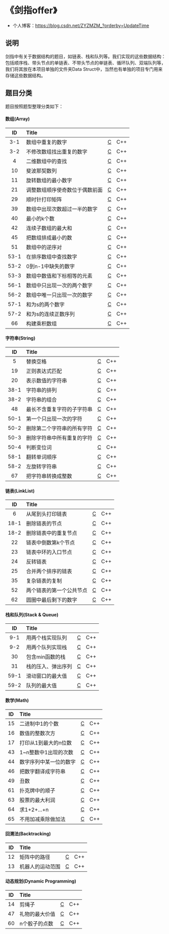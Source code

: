 ﻿# 《剑指offer》

- 个人博客：https://blog.csdn.net/ZYZMZM_?orderby=UpdateTime

## 说明

剑指中有关于数据结构的题目，如链表、栈和队列等。我们实现的这些数据结构：包括顺序栈、带头节点的单链表、不带头节点的单链表、循环队列、双端队列等，我们将其放在本项目单独的文件夹Data Struct中，当然也有单独的项目专门用来存储这些数据结构。

## 题目分类
题目按照题型整理分类如下：
#### 数组(Array)

|  ID  | Title                          |                                                              |      |
| :--: | :----------------------------- | ------------------------------------------------------------ | ---- |
| 3-1  | 数组中重复的数字               | [C](https://github.com/YBZMZM/Coding-Interviews/blob/master/Array/%E9%9D%A2%E8%AF%95%E9%A2%98%203-1%EF%BC%9A%E6%95%B0%E7%BB%84%E4%B8%AD%E9%87%8D%E5%A4%8D%E7%9A%84%E6%95%B0%E5%AD%97/FindDuplication.cpp) | C++  |
| 3-2  | 不修改数组找出重复的数字       | [C](https://github.com/YBZMZM/Coding-Interviews/blob/master/Array/%E9%9D%A2%E8%AF%95%E9%A2%98%203-2%EF%BC%9A%E4%B8%8D%E4%BF%AE%E6%94%B9%E6%95%B0%E7%BB%84%E6%89%BE%E5%87%BA%E9%87%8D%E5%A4%8D%E7%9A%84%E6%95%B0%E5%AD%97/FindDuplicationNoEdit.cpp) | C++  |
|  4   | 二维数组中的查找               | [C](https://github.com/YBZMZM/Coding-Interviews/blob/master/Array/%E9%9D%A2%E8%AF%95%E9%A2%98%204%EF%BC%9A%E4%BA%8C%E7%BB%B4%E6%95%B0%E7%BB%84%E4%B8%AD%E7%9A%84%E6%9F%A5%E6%89%BE/FindInPartiallySortedMatrix.cpp) | C++  |
|  10  | 斐波那契数列                   | [C](https://github.com/YBZMZM/Coding-Interviews/blob/master/Array/%E9%9D%A2%E8%AF%95%E9%A2%9810%EF%BC%9A%E6%96%90%E6%B3%A2%E9%82%A3%E5%A5%91%E6%95%B0%E5%88%97/Fibonacci.cpp) | C++  |
|  11  | 旋转数组的最小数字             | [C](https://github.com/YBZMZM/Coding-Interviews/blob/master/Array/%E9%9D%A2%E8%AF%95%E9%A2%9811%EF%BC%9A%E6%97%8B%E8%BD%AC%E6%95%B0%E7%BB%84%E7%9A%84%E6%9C%80%E5%B0%8F%E6%95%B0%E5%AD%97/MinNumberInRotatedArray.cpp) | C++  |
|  21  | 调整数组顺序使奇数位于偶数前面 | [C](https://github.com/YBZMZM/Coding-Interviews/blob/master/Array/%E9%9D%A2%E8%AF%95%E9%A2%9821%EF%BC%9A%E8%B0%83%E6%95%B4%E6%95%B0%E7%BB%84%E9%A1%BA%E5%BA%8F%E4%BD%BF%E5%A5%87%E6%95%B0%E4%BD%8D%E4%BA%8E%E5%81%B6%E6%95%B0%E5%89%8D%E9%9D%A2/ReorderArray.cpp) | C++  |
|  29  | 顺时针打印矩阵                 | [C](https://github.com/YBZMZM/Coding-Interviews/blob/master/Array/%E9%9D%A2%E8%AF%95%E9%A2%9829%EF%BC%9A%E9%A1%BA%E6%97%B6%E9%92%88%E6%89%93%E5%8D%B0%E7%9F%A9%E9%98%B5/PrintMatrix.cpp) | C++  |
|  39  | 数组中出现次数超过一半的数字   | [C](https://github.com/YBZMZM/Coding-Interviews/blob/master/Array/%E9%9D%A2%E8%AF%95%E9%A2%9839%EF%BC%9A%E6%95%B0%E7%BB%84%E4%B8%AD%E5%87%BA%E7%8E%B0%E6%AC%A1%E6%95%B0%E8%B6%85%E8%BF%87%E4%B8%80%E5%8D%8A%E7%9A%84%E6%95%B0%E5%AD%97/MoreThanHalfNumber.cpp) | C++  |
|  40  | 最小的k个数                    | [C](https://github.com/YBZMZM/Coding-Interviews/blob/master/Array/%E9%9D%A2%E8%AF%95%E9%A2%9840%EF%BC%9A%E6%9C%80%E5%B0%8F%E7%9A%84k%E4%B8%AA%E6%95%B0/KLeastNumbers.cpp) | C++  |
|  42  | 连续子数组的最大和             | [C](https://github.com/YBZMZM/Coding-Interviews/blob/master/Array/%E9%9D%A2%E8%AF%95%E9%A2%9842%EF%BC%9A%E8%BF%9E%E7%BB%AD%E5%AD%90%E6%95%B0%E7%BB%84%E7%9A%84%E6%9C%80%E5%A4%A7%E5%92%8C/GreatestSumOfSubarrays.cpp) | C++  |
|  45  | 把数组排成最小的数             | [C](https://github.com/YBZMZM/Coding-Interviews/blob/master/Array/%E9%9D%A2%E8%AF%95%E9%A2%9845%EF%BC%9A%E6%8A%8A%E6%95%B0%E7%BB%84%E6%8E%92%E6%88%90%E6%9C%80%E5%B0%8F%E7%9A%84%E6%95%B0/SortArrayForMinNumber.cpp) | C++  |
|  51  | 数组中的逆序对                 | [C](https://github.com/YBZMZM/Coding-Interviews/blob/master/Array/%E9%9D%A2%E8%AF%95%E9%A2%9851%EF%BC%9A%E6%95%B0%E7%BB%84%E4%B8%AD%E7%9A%84%E9%80%86%E5%BA%8F%E5%AF%B9/InversePairs.cpp) | C++  |
| 53-1 | 在排序数组中查找数字           | [C](https://github.com/YBZMZM/Coding-Interviews/blob/master/Array/%E9%9D%A2%E8%AF%95%E9%A2%9853-1%EF%BC%9A%E5%9C%A8%E6%8E%92%E5%BA%8F%E6%95%B0%E7%BB%84%E4%B8%AD%E6%9F%A5%E6%89%BE%E6%95%B0%E5%AD%97/NumberOfK.cpp) | C++  |
| 53-2 | 0到n-1中缺失的数字             | [C](https://github.com/YBZMZM/Coding-Interviews/blob/master/Array/%E9%9D%A2%E8%AF%95%E9%A2%9853-2%EF%BC%9A0%E5%88%B0n-1%E4%B8%AD%E7%BC%BA%E5%A4%B1%E7%9A%84%E6%95%B0%E5%AD%97/MissingNumber.cpp) | C++  |
| 53-3 | 数组中数值和下标相等的元素     | [C](https://github.com/YBZMZM/Coding-Interviews/blob/master/Array/%E9%9D%A2%E8%AF%95%E9%A2%9853-3%EF%BC%9A%E6%95%B0%E7%BB%84%E4%B8%AD%E6%95%B0%E5%80%BC%E5%92%8C%E4%B8%8B%E6%A0%87%E7%9B%B8%E7%AD%89%E7%9A%84%E5%85%83%E7%B4%A0/IntegerIdenticalToIndex.cpp) | C++  |
| 56-1 | 数组中只出现一次的两个数字     | [C](https://github.com/YBZMZM/Coding-Interviews/blob/master/Array/%E9%9D%A2%E8%AF%95%E9%A2%9856-1%EF%BC%9A%E6%95%B0%E7%BB%84%E4%B8%AD%E5%8F%AA%E5%87%BA%E7%8E%B0%E4%B8%80%E6%AC%A1%E7%9A%84%E4%B8%A4%E4%B8%AA%E6%95%B0%E5%AD%97/NumbersAppearOnce.cpp) | C++  |
| 56-2 | 数组中唯一只出现一次的数字     | [C](https://github.com/YBZMZM/Coding-Interviews/blob/master/Array/%E9%9D%A2%E8%AF%95%E9%A2%9856-2%EF%BC%9A%E6%95%B0%E7%BB%84%E4%B8%AD%E5%94%AF%E4%B8%80%E5%8F%AA%E5%87%BA%E7%8E%B0%E4%B8%80%E6%AC%A1%E7%9A%84%E6%95%B0%E5%AD%97/NumberAppearingOnce.cpp) | C++  |
| 57-1 | 和为s的两个数字                | [C](https://github.com/YBZMZM/Coding-Interviews/blob/master/Array/%E9%9D%A2%E8%AF%95%E9%A2%9857-1%EF%BC%9A%E5%92%8C%E4%B8%BAs%E7%9A%84%E4%B8%A4%E4%B8%AA%E6%95%B0%E5%AD%97/TwoNumbersWithSum.cpp) | C++  |
| 57-2 | 和为s的连续正数序列            | [C](https://github.com/YBZMZM/Coding-Interviews/blob/master/Array/%E9%9D%A2%E8%AF%95%E9%A2%9857-2%EF%BC%9A%E5%92%8C%E4%B8%BAs%E7%9A%84%E8%BF%9E%E7%BB%AD%E6%AD%A3%E6%95%B0%E5%BA%8F%E5%88%97/ContinuousSquenceWithSum.cpp) | C++  |
|  66  | 构建乘积数组                   | [C](https://github.com/YBZMZM/Coding-Interviews/blob/master/Array/%E9%9D%A2%E8%AF%95%E9%A2%9866%EF%BC%9A%E6%9E%84%E5%BB%BA%E4%B9%98%E7%A7%AF%E6%95%B0%E7%BB%84/ConstuctArray.cpp) | C++  |

#### 字符串(String)

|  ID  | Title                      |                                                              |      |
| :--: | :------------------------- | ------------------------------------------------------------ | ---- |
|  5   | 替换空格                   | [C](https://github.com/YBZMZM/Coding-Interviews/blob/master/String/%E9%9D%A2%E8%AF%95%E9%A2%98%205%EF%BC%9A%E6%9B%BF%E6%8D%A2%E7%A9%BA%E6%A0%BC/ReplaceSpaces.cpp) | C++  |
|  19  | 正则表达式匹配             | [C](https://github.com/YBZMZM/Coding-Interviews/blob/master/String/%E9%9D%A2%E8%AF%95%E9%A2%9819%EF%BC%9A%E6%AD%A3%E5%88%99%E8%A1%A8%E8%BE%BE%E5%BC%8F%E5%8C%B9%E9%85%8D/RegularExpressions.cpp) | C++  |
|  20  | 表示数值的字符串           | [C](https://github.com/YBZMZM/Coding-Interviews/blob/master/String/%E9%9D%A2%E8%AF%95%E9%A2%9820%EF%BC%9A%E8%A1%A8%E7%A4%BA%E6%95%B0%E5%80%BC%E7%9A%84%E5%AD%97%E7%AC%A6%E4%B8%B2/NumericStrings.cpp) | C++  |
| 38-1 | 字符串的排列               | [C](https://github.com/YBZMZM/Coding-Interviews/blob/master/String/%E9%9D%A2%E8%AF%95%E9%A2%9838-1%EF%BC%9A%E5%AD%97%E7%AC%A6%E4%B8%B2%E7%9A%84%E6%8E%92%E5%88%97/StringPermutation.cpp) | C++  |
| 38-2 | 字符串的组合               | [C](https://github.com/YBZMZM/Coding-Interviews/blob/master/String/%E9%9D%A2%E8%AF%95%E9%A2%9838-2%EF%BC%9A%E5%AD%97%E7%AC%A6%E4%B8%B2%E7%9A%84%E7%BB%84%E5%90%88/StringsCombination.cpp) | C++  |
|  48  | 最长不含重复字符的子字符串 | [C](https://github.com/YBZMZM/Coding-Interviews/blob/master/String/%E9%9D%A2%E8%AF%95%E9%A2%9848%EF%BC%9A%E6%9C%80%E9%95%BF%E4%B8%8D%E5%90%AB%E9%87%8D%E5%A4%8D%E5%AD%97%E7%AC%A6%E7%9A%84%E5%AD%90%E5%AD%97%E7%AC%A6%E4%B8%B2/LongestSubstringWithoutDup.cpp) | C++  |
| 50-1 | 第一个只出现一次的字符     | [C](https://github.com/YBZMZM/Coding-Interviews/blob/master/String/%E9%9D%A2%E8%AF%95%E9%A2%9850-1%EF%BC%9A%E7%AC%AC%E4%B8%80%E4%B8%AA%E5%8F%AA%E5%87%BA%E7%8E%B0%E4%B8%80%E6%AC%A1%E7%9A%84%E5%AD%97%E7%AC%A6/FirstNotRepeatingChar.cpp) | C++  |
| 50-2 | 删除第二个字符串的所有字符 | [C](https://github.com/YBZMZM/Coding-Interviews/blob/master/String/%E9%9D%A2%E8%AF%95%E9%A2%9850-2%EF%BC%9A%E5%88%A0%E9%99%A4%E7%AC%AC%E4%BA%8C%E4%B8%AA%E5%AD%97%E7%AC%A6%E4%B8%B2%E7%9A%84%E6%89%80%E6%9C%89%E5%AD%97%E7%AC%A6/DelSecondStringAllChar.cpp) | C++  |
| 50-3 | 删除字符串中所有重复的字符 | [C](https://github.com/YBZMZM/Coding-Interviews/blob/master/String/%E9%9D%A2%E8%AF%95%E9%A2%9850-3%EF%BC%9A%E5%88%A0%E9%99%A4%E5%AD%97%E7%AC%A6%E4%B8%B2%E4%B8%AD%E6%89%80%E6%9C%89%E9%87%8D%E5%A4%8D%E7%9A%84%E5%AD%97%E7%AC%A6/DelStringAllRepeat.cpp) | C++  |
| 50-4 | 判断变位词                 | [C](https://github.com/YBZMZM/Coding-Interviews/blob/master/String/%E9%9D%A2%E8%AF%95%E9%A2%9850-4%EF%BC%9A%E5%88%A4%E6%96%AD%E5%8F%98%E4%BD%8D%E8%AF%8D/JudgeChangeWord.cpp) | C++  |
| 58-1 | 翻转单词顺序               | [C](https://github.com/YBZMZM/Coding-Interviews/blob/master/String/%E9%9D%A2%E8%AF%95%E9%A2%9858-1%EF%BC%9A%E7%BF%BB%E8%BD%AC%E5%8D%95%E8%AF%8D%E9%A1%BA%E5%BA%8F/ReverseWordsInSentence.cpp) | C++  |
| 58-2 | 左旋转字符串               | [C](https://github.com/YBZMZM/Coding-Interviews/blob/master/String/%E9%9D%A2%E8%AF%95%E9%A2%9858-2%EF%BC%9A%E5%B7%A6%E6%97%8B%E8%BD%AC%E5%AD%97%E7%AC%A6%E4%B8%B2/LeftRotateString.cpp) | C++  |
|  67  | 把字符串转换成整数         | [C](https://github.com/YBZMZM/Coding-Interviews/blob/master/String/%E9%9D%A2%E8%AF%95%E9%A2%9867%EF%BC%9A%E6%8A%8A%E5%AD%97%E7%AC%A6%E4%B8%B2%E8%BD%AC%E6%8D%A2%E6%88%90%E6%95%B4%E6%95%B0/StringToInt.cpp) | C++  |

#### 链表(LinkList)

|  ID  | Title                    |                                                              |      |
| :--: | :----------------------- | ------------------------------------------------------------ | ---- |
|  6   | 从尾到头打印链表         | [C](https://github.com/YBZMZM/Coding-Interviews/blob/master/Linked%20List/%E9%9D%A2%E8%AF%95%E9%A2%98%206%EF%BC%9A%E4%BB%8E%E5%B0%BE%E5%88%B0%E5%A4%B4%E6%89%93%E5%8D%B0%E9%93%BE%E8%A1%A8/PrintListInReversedOrder.cpp) | C++  |
| 18-1 | 删除链表的节点           | [C](https://github.com/YBZMZM/Coding-Interviews/blob/master/Linked%20List/%E9%9D%A2%E8%AF%95%E9%A2%9818-1%EF%BC%9A%E5%88%A0%E9%99%A4%E9%93%BE%E8%A1%A8%E7%9A%84%E8%8A%82%E7%82%B9/DeleteNodeInList.cpp) | C++  |
| 18-2 | 删除链表中的重复节点     | [C](https://github.com/YBZMZM/Coding-Interviews/blob/master/Linked%20List/%E9%9D%A2%E8%AF%95%E9%A2%9818-2%EF%BC%9A%E5%88%A0%E9%99%A4%E9%93%BE%E8%A1%A8%E4%B8%AD%E7%9A%84%E9%87%8D%E5%A4%8D%E8%8A%82%E7%82%B9/DeleteDuplicatedNode.cpp) | C++  |
|  22  | 链表中倒数第k个节点      | [C](https://github.com/YBZMZM/Coding-Interviews/blob/master/Linked%20List/%E9%9D%A2%E8%AF%95%E9%A2%9822%EF%BC%9A%E9%93%BE%E8%A1%A8%E4%B8%AD%E5%80%92%E6%95%B0%E7%AC%ACk%E4%B8%AA%E8%8A%82%E7%82%B9/KthNodeFromEnd.cpp) | C++  |
|  23  | 链表中环的入口节点       | [C](https://github.com/YBZMZM/Coding-Interviews/blob/master/Linked%20List/%E9%9D%A2%E8%AF%95%E9%A2%9823%EF%BC%9A%E9%93%BE%E8%A1%A8%E4%B8%AD%E7%8E%AF%E7%9A%84%E5%85%A5%E5%8F%A3%E8%8A%82%E7%82%B9/EntryNodeInListLoop.cpp) | C++  |
|  24  | 反转链表                 | [C](https://github.com/YBZMZM/Coding-Interviews/blob/master/Linked%20List/%E9%9D%A2%E8%AF%95%E9%A2%9824%EF%BC%9A%E5%8F%8D%E8%BD%AC%E9%93%BE%E8%A1%A8/ReverseList.cpp) | C++  |
|  25  | 合并两个排序的链表       | [C](https://github.com/YBZMZM/Coding-Interviews/blob/master/Linked%20List/%E9%9D%A2%E8%AF%95%E9%A2%9825%EF%BC%9A%E5%90%88%E5%B9%B6%E4%B8%A4%E4%B8%AA%E6%8E%92%E5%BA%8F%E7%9A%84%E9%93%BE%E8%A1%A8/MergeSortedLists.cpp) | C++  |
|  35  | 复杂链表的复制           | [C](https://github.com/YBZMZM/Coding-Interviews/blob/master/Linked%20List/%E9%9D%A2%E8%AF%95%E9%A2%9835%EF%BC%9A%E5%A4%8D%E6%9D%82%E9%93%BE%E8%A1%A8%E7%9A%84%E5%A4%8D%E5%88%B6/CopyComplexList.cpp) | C++  |
|  52  | 两个链表的第一个公共节点 | [C](https://github.com/YBZMZM/Coding-Interviews/blob/master/Linked%20List/%E9%9D%A2%E8%AF%95%E9%A2%9852%EF%BC%9A%E4%B8%A4%E4%B8%AA%E9%93%BE%E8%A1%A8%E7%9A%84%E7%AC%AC%E4%B8%80%E4%B8%AA%E5%85%AC%E5%85%B1%E8%8A%82%E7%82%B9/FirstCommonNodesInLists.cpp) | C++  |
|  62  | 圆圈中最后剩下的数字     | [C](https://github.com/YBZMZM/Coding-Interviews/blob/master/Linked%20List/%E9%9D%A2%E8%AF%95%E9%A2%9862%EF%BC%9A%E5%9C%86%E5%9C%88%E4%B8%AD%E6%9C%80%E5%90%8E%E5%89%A9%E4%B8%8B%E7%9A%84%E6%95%B0%E5%AD%97/LastNumberInCircle.cpp) | C++  |

#### 栈和队列(Stack & Queue)

|  ID  | Title              |                                                              |      |
| :--: | :----------------- | ------------------------------------------------------------ | ---- |
| 9-1  | 用两个栈实现队列   | [C](https://github.com/YBZMZM/Coding-Interviews/blob/master/Stack%26Queue/%E9%9D%A2%E8%AF%95%E9%A2%98%209-1%EF%BC%9A%E7%94%A8%E4%B8%A4%E4%B8%AA%E6%A0%88%E5%AE%9E%E7%8E%B0%E9%98%9F%E5%88%97/QueueWithTwoStacks.cpp) | C++  |
| 9-2  | 用两个队列实现栈   | [C](https://github.com/YBZMZM/Coding-Interviews/blob/master/Stack%26Queue/%E9%9D%A2%E8%AF%95%E9%A2%98%209-2%EF%BC%9A%E7%94%A8%E4%B8%A4%E4%B8%AA%E9%98%9F%E5%88%97%E5%AE%9E%E7%8E%B0%E6%A0%88/StacksWithTwoQueue.cpp) | C++  |
|  30  | 包含min函数的栈    | [C](https://github.com/YBZMZM/Coding-Interviews/blob/master/Stack%26Queue/%E9%9D%A2%E8%AF%95%E9%A2%9830%EF%BC%9A%E5%8C%85%E5%90%ABmin%E5%87%BD%E6%95%B0%E7%9A%84%E6%A0%88/MinInStack.cpp) | C++  |
|  31  | 栈的压入、弹出序列 | [C](https://github.com/YBZMZM/Coding-Interviews/blob/master/Stack%26Queue/%E9%9D%A2%E8%AF%95%E9%A2%9831%EF%BC%9A%E6%A0%88%E7%9A%84%E5%8E%8B%E5%85%A5%E3%80%81%E5%BC%B9%E5%87%BA%E5%BA%8F%E5%88%97/StackPushPopOrder.cpp) | C++  |
| 59-1 | 滑动窗口的最大值   | [C](https://github.com/YBZMZM/Coding-Interviews/blob/master/Stack%26Queue/%E9%9D%A2%E8%AF%95%E9%A2%9859-1%EF%BC%9A%E6%BB%91%E5%8A%A8%E7%AA%97%E5%8F%A3%E7%9A%84%E6%9C%80%E5%A4%A7%E5%80%BC/MaxInSlidingWindow.cpp) | C++  |
| 59-2 | 队列的最大值       | [C](https://github.com/YBZMZM/Coding-Interviews/blob/master/Stack%26Queue/%E9%9D%A2%E8%AF%95%E9%A2%9859-2%EF%BC%9A%E9%98%9F%E5%88%97%E7%9A%84%E6%9C%80%E5%A4%A7%E5%80%BC/QueueWithMaxMain.cpp) | C++  |

#### 数学(Math)

|  ID  | Title                  |                                                              |      |
| :--: | :--------------------- | ------------------------------------------------------------ | ---- |
|  15  | 二进制中1的个数        | [C](https://github.com/YBZMZM/Coding-Interviews/blob/master/Math/%E9%9D%A2%E8%AF%95%E9%A2%9815%EF%BC%9A%E4%BA%8C%E8%BF%9B%E5%88%B6%E4%B8%AD1%E7%9A%84%E4%B8%AA%E6%95%B0/NumberOf1InBinary.cpp) | C++  |
|  16  | 数值的整数次方         | [C](https://github.com/YBZMZM/Coding-Interviews/blob/master/Math/%E9%9D%A2%E8%AF%95%E9%A2%9816%EF%BC%9A%E6%95%B0%E5%80%BC%E7%9A%84%E6%95%B4%E6%95%B0%E6%AC%A1%E6%96%B9/Power.cpp) | C++  |
|  17  | 打印从1到最大的n位数   | [C](https://github.com/YBZMZM/Coding-Interviews/blob/master/Math/%E9%9D%A2%E8%AF%95%E9%A2%9817%EF%BC%9A%E6%89%93%E5%8D%B0%E4%BB%8E1%E5%88%B0%E6%9C%80%E5%A4%A7%E7%9A%84n%E4%BD%8D%E6%95%B0/Print1ToMaxOfNDigits.cpp) | C++  |
|  43  | 1~n整数中1出现的次数   | [C](https://github.com/YBZMZM/Coding-Interviews/blob/master/Math/%E9%9D%A2%E8%AF%95%E9%A2%9843%EF%BC%9A1~n%E6%95%B4%E6%95%B0%E4%B8%AD1%E5%87%BA%E7%8E%B0%E7%9A%84%E6%AC%A1%E6%95%B0/NumberOf1.cpp) | C++  |
|  44  | 数字序列中某一位的数字 | [C](https://github.com/YBZMZM/Coding-Interviews/blob/master/Math/%E9%9D%A2%E8%AF%95%E9%A2%9844%EF%BC%9A%E6%95%B0%E5%AD%97%E5%BA%8F%E5%88%97%E4%B8%AD%E6%9F%90%E4%B8%80%E4%BD%8D%E7%9A%84%E6%95%B0%E5%AD%97/DigitsInSequence.cpp) | C++  |
|  46  | 把数字翻译成字符串     | [C](https://github.com/YBZMZM/Coding-Interviews/blob/master/Math/%E9%9D%A2%E8%AF%95%E9%A2%9846%EF%BC%9A%E6%8A%8A%E6%95%B0%E5%AD%97%E7%BF%BB%E8%AF%91%E6%88%90%E5%AD%97%E7%AC%A6%E4%B8%B2/TranslateNumbersToStrings.cpp) | C++  |
|  49  | 丑数                   | [C](https://github.com/YBZMZM/Coding-Interviews/blob/master/Math/%E9%9D%A2%E8%AF%95%E9%A2%9849%EF%BC%9A%E4%B8%91%E6%95%B0/UglyNumber.cpp) | C++  |
|  61  | 扑克牌中的顺子         | [C](https://github.com/YBZMZM/Coding-Interviews/blob/master/Math/%E9%9D%A2%E8%AF%95%E9%A2%9861%EF%BC%9A%E6%89%91%E5%85%8B%E7%89%8C%E4%B8%AD%E7%9A%84%E9%A1%BA%E5%AD%90/ContinousCards.cpp) | C++  |
|  63  | 股票的最大利润         | [C](https://github.com/YBZMZM/Coding-Interviews/blob/master/Math/面试题63：股票的最大利润/MaximalProfit.cpp) | C++  |
|  64  | 求1+2+…+n              | [C](https://github.com/YBZMZM/Coding-Interviews/blob/master/Math/%E9%9D%A2%E8%AF%95%E9%A2%9864%EF%BC%9A%E6%B1%821%2B2%2B%E2%80%A6%2Bn/Accumulate.cpp) | C++  |
|  65  | 不用加减乘除做加法     | [C](https://github.com/YBZMZM/Coding-Interviews/blob/master/Math/%E9%9D%A2%E8%AF%95%E9%A2%9865%EF%BC%9A%E4%B8%8D%E7%94%A8%E5%8A%A0%E5%87%8F%E4%B9%98%E9%99%A4%E5%81%9A%E5%8A%A0%E6%B3%95/AddTwoNumbers.cpp) | C++  |

#### 回溯法(Backtracking)

|  ID  | Title| | |
| :--: | :---------------- | ----------------- | ----------------- |
|  12  | 矩阵中的路径     | [C](https://github.com/YBZMZM/Coding-Interviews/blob/master/Backtracking/%E9%9D%A2%E8%AF%95%E9%A2%9812%EF%BC%9A%E7%9F%A9%E9%98%B5%E4%B8%AD%E7%9A%84%E8%B7%AF%E5%BE%84/StringPathInMatrix.cpp) | C++  |
|  13  | 机器人的运动范围 | [C](https://github.com/YBZMZM/Coding-Interviews/blob/master/Backtracking/%E9%9D%A2%E8%AF%95%E9%A2%9813%EF%BC%9A%E6%9C%BA%E5%99%A8%E4%BA%BA%E7%9A%84%E8%BF%90%E5%8A%A8%E8%8C%83%E5%9B%B4/RobotMove.cpp) | C++ |

#### 动态规划(Dynamic Programming)

|  ID  | Title          |           |           |
| :--: | :-------------- | --------------- | --------------- |
|  14  | 剪绳子         | [C](https://github.com/YBZMZM/Coding-Interviews/blob/master/Dynamic%20Programming/%E9%9D%A2%E8%AF%95%E9%A2%9814%EF%BC%9A%E5%89%AA%E7%BB%B3%E5%AD%90/CuttingRope.cpp) | C++      |
|  47  | 礼物的最大价值 | [C](https://github.com/YBZMZM/Coding-Interviews/blob/master/Dynamic%20Programming/%E9%9D%A2%E8%AF%95%E9%A2%9847%EF%BC%9A%E7%A4%BC%E7%89%A9%E7%9A%84%E6%9C%80%E5%A4%A7%E4%BB%B7%E5%80%BC/MaxValueOfGifts.cpp) | C++ |
|  60  | n个骰子的点数  | [C](https://github.com/YBZMZM/Coding-Interviews/blob/master/Dynamic%20Programming/%E9%9D%A2%E8%AF%95%E9%A2%9860%EF%BC%9An%E4%B8%AA%E9%AA%B0%E5%AD%90%E7%9A%84%E7%82%B9%E6%95%B0/DicesProbability.cpp) | C++ |

